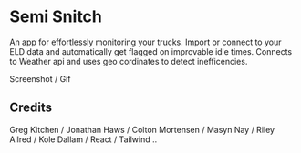 # Semi Snitch
An app for effortlessly monitoring your trucks. Import or connect to your ELD data and automatically get flagged on improvable idle times. Connects to Weather api and uses geo cordinates to detect inefficencies.  

Screenshot / Gif

## Credits
Greg Kitchen / Jonathan Haws / Colton Mortensen / Masyn Nay / Riley Allred / Kole Dallam / React / Tailwind ..